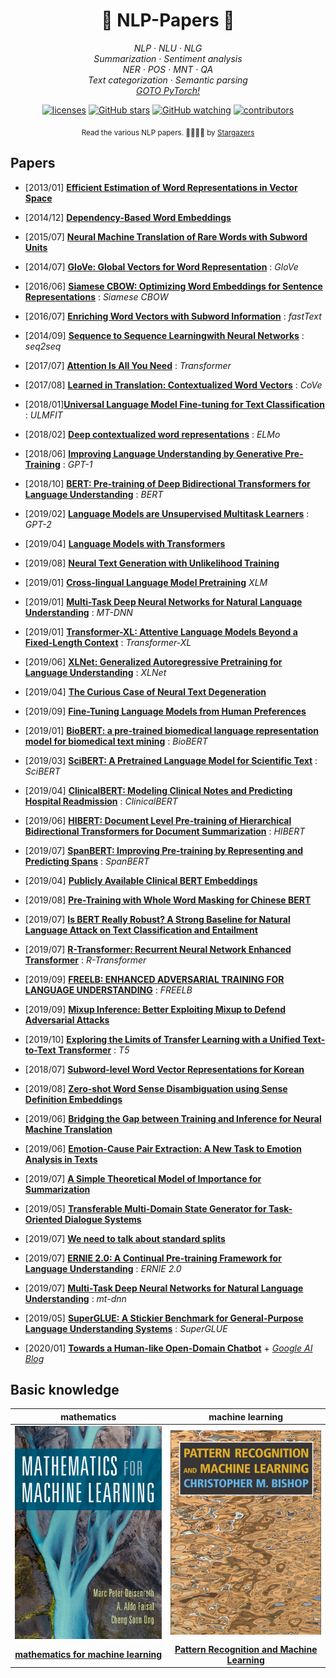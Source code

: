 <h1 align="center"> 🌟 NLP-Papers 🌟 </h1>

<p align="center">
  </a> 
    </a>
  <em>
    NLP
    · NLU
    · NLG
  </em>
  <br />
  <em>
    Summarization
    · Sentiment analysis
  </em>
  <br />
  <em>
    NER
    · POS
    · MNT
    · QA
  </em>
  <br />
  <em>
    Text categorization 
    · Semantic parsing
  </em>
  <br />
  
  <em>
    <a href="https://github.com/newhiwoong/PyTorch">
      GOTO PyTorch!
    </a>
  </em>
</p>

<p align="center">
  <a href="https://opensource.org/licenses/MIT">
    <img alt="licenses" src="https://img.shields.io/github/license/newhiwoong/NLP-Papers?style=flat-square"></a>
  <a href="https://github.com/gyunggyung/NLP-Papers/stargazers">
    <img alt="GitHub stars" src="https://img.shields.io/github/stars/newhiwoong/NLP-Papers?style=flat-square&color=yellow"></a>
  <a href="https://github.com/gyunggyung/NLP-Papers/blob/master/watchers">
    <img alt="GitHub watching" src="https://img.shields.io/github/watchers/newhiwoong/NLP-Papers?style=flat-square&color=ff69b4"></a>
  <a href="https://github.com/gyunggyung/NLP-Papers/graphs/contributors">
    <img alt="contributors" src="https://img.shields.io/badge/contributors-welcome-yellowgreen?style=flat-square"></a>
</p>

<div align="center">
    <sub> Read the various NLP papers. 🙇‍♂️🙇‍♀️ by <a href="https://github.com/gyunggyung/NLP-Papers/stargazers">Stargazers</a>  </sub>
</div>


## Papers

- [2013/01] **[Efficient Estimation of Word Representations in Vector Space](https://arxiv.org/pdf/1301.3781.pdf)**    

- [2014/12] **[Dependency-Based Word Embeddings](https://www.aclweb.org/anthology/P14-2050.pdf)**

- [2015/07] **[Neural Machine Translation of Rare Words with Subword Units](https://www.aclweb.org/anthology/P16-1162.pdf)**

- [2014/07] **[GloVe: Global Vectors for Word Representation](https://nlp.stanford.edu/pubs/glove.pdf)** : *GloVe*

- [2016/06] **[Siamese CBOW: Optimizing Word Embeddings for Sentence Representations](https://arxiv.org/pdf/1606.04640.pdf)** : *Siamese CBOW*

- [2016/07] **[Enriching Word Vectors with Subword Information](https://arxiv.org/pdf/1607.04606.pdf)** : *fastText*

- [2014/09] **[Sequence to Sequence Learningwith Neural Networks](https://arxiv.org/pdf/1409.3215.pdf)** : *seq2seq*

- [2017/07] **[Attention Is All You Need](https://arxiv.org/pdf/1706.03762.pdf)** : *Transformer*

- [2017/08] **[Learned in Translation: Contextualized Word Vectors](http://papers.nips.cc/paper/7209-learned-in-translation-contextualized-word-vectors.pdf)** : *CoVe*

- [2018/01]**[Universal Language Model Fine-tuning for Text Classification](https://arxiv.org/pdf/1801.06146.pdf)** : *ULMFIT*

- [2018/02] **[Deep contextualized word representations](https://arxiv.org/pdf/1802.05365.pdf)** : *ELMo* 

- [2018/06] **[Improving Language Understanding by Generative Pre-Training](https://s3-us-west-2.amazonaws.com/openai-assets/research-covers/language-unsupervised/language_understanding_paper.pdf)** : *GPT-1* 

- [2018/10] **[BERT: Pre-training of Deep Bidirectional Transformers for Language Understanding](https://arxiv.org/pdf/1810.04805.pdf)** : *BERT*     

- [2019/02] **[Language Models are Unsupervised Multitask Learners](https://d4mucfpksywv.cloudfront.net/better-language-models/language_models_are_unsupervised_multitask_learners.pdf)** : *GPT-2* 

- [2019/04] **[Language Models with Transformers](https://arxiv.org/abs/1904.09408)** 

- [2019/08] **[Neural Text Generation with Unlikelihood Training](https://arxiv.org/pdf/1908.04319.pdf)** 

- [2019/01] **[Cross-lingual Language Model Pretraining](https://arxiv.org/pdf/1901.07291.pdf)** *XLM* 

- [2019/01] **[Multi-Task Deep Neural Networks for Natural Language Understanding](https://arxiv.org/pdf/1901.11504.pdf)** : *MT-DNN*    

- [2019/01] **[Transformer-XL: Attentive Language Models Beyond a Fixed-Length Context](https://arxiv.org/abs/1901.02860)** : *Transformer-XL*    

- [2019/06] **[XLNet: Generalized Autoregressive Pretraining for Language Understanding](https://arxiv.org/abs/1906.08237)** : *XLNet*

- [2019/04] **[The Curious Case of Neural Text Degeneration](https://arxiv.org/pdf/1904.09751.pdf)**

- [2019/09] **[Fine-Tuning Language Models from Human Preferences](https://arxiv.org/abs/1909.08593)** 

- [2019/01] **[BioBERT: a pre-trained biomedical language representation model for biomedical text mining](https://arxiv.org/ftp/arxiv/papers/1901/1901.08746.pdf)** : *BioBERT* 

- [2019/03] **[SciBERT: A Pretrained Language Model for Scientific Text](https://arxiv.org/abs/1903.10676.pdf)** : *SciBERT*

- [2019/04] **[ClinicalBERT: Modeling Clinical Notes and Predicting Hospital Readmission](https://arxiv.org/abs/1904.05342.pdf)** : *ClinicalBERT* 

- [2019/06] **[HIBERT: Document Level Pre-training of Hierarchical Bidirectional Transformers for Document Summarization](https://arxiv.org/pdf/1905.06566.pdf)** : *HIBERT* 

- [2019/07] **[SpanBERT: Improving Pre-training by Representing and Predicting Spans](https://arxiv.org/abs/1907.10529)** : *SpanBERT*

- [2019/04] **[Publicly Available Clinical BERT Embeddings](https://arxiv.org/abs/1904.03323.pdf)** 

- [2019/08] **[Pre-Training with Whole Word Masking for Chinese BERT](https://arxiv.org/pdf/1906.08101.pdf)** 

- [2019/07] **[Is BERT Really Robust? A Strong Baseline for Natural Language Attack on Text Classification and Entailment](https://arxiv.org/pdf/1907.11932.pdf)**


- [2019/07] **[R-Transformer: Recurrent Neural Network Enhanced Transformer](https://arxiv.org/abs/1907.05572)** : *R-Transformer*


- [2019/09] **[FREELB: ENHANCED ADVERSARIAL TRAINING FOR LANGUAGE UNDERSTANDING](https://arxiv.org/pdf/1909.11764.pdf)** : *FREELB*

- [2019/09] **[Mixup Inference: Better Exploiting Mixup to Defend Adversarial Attacks](https://arxiv.org/pdf/1909.11515.pdf)**


- [2019/10] **[Exploring the Limits of Transfer Learning with a Unified Text-to-Text Transformer](https://arxiv.org/pdf/1910.10683.pdf)** : *T5*



- [2018/07] **[Subword-level Word Vector Representations for Korean](https://www.aclweb.org/anthology/P18-1226.pdf)**



- [2019/08] **[Zero-shot Word Sense Disambiguation using Sense Definition Embeddings](https://malllabiisc.github.io/publications/papers/EWISE_ACL19.pdf)**

- [2019/06] **[Bridging the Gap between Training and Inference for Neural Machine Translation](https://arxiv.org/pdf/1906.02448.pdf)**

- [2019/06] **[Emotion-Cause Pair Extraction: A New Task to Emotion Analysis in Texts](https://arxiv.org/pdf/1906.01267.pdf)**

- [2019/07] **[A Simple Theoretical Model of Importance for Summarization](https://www.aclweb.org/anthology/P19-1101.pdf)**

- [2019/05] **[Transferable Multi-Domain State Generator for Task-Oriented Dialogue Systems](https://arxiv.org/pdf/1905.08743.pdf)**

- [2019/07] **[We need to talk about standard splits](http://wellformedness.com/papers/gorman-bedrick-2019.pdf)**

- [2019/07] **[ERNIE 2.0: A Continual Pre-training Framework for Language Understanding](https://arxiv.org/abs/1907.12412v1.pdf)** : *ERNIE 2.0*

- [2019/07] **[Multi-Task Deep Neural Networks for Natural Language Understanding](https://www.aclweb.org/anthology/P19-1441.pdf)** : *mt-dnn*

- [2019/05] **[SuperGLUE: A Stickier Benchmark for General-Purpose Language Understanding Systems](https://arxiv.org/pdf/1905.00537.pdf)** : *SuperGLUE*

- [2020/01] **[Towards a Human-like Open-Domain Chatbot](https://arxiv.org/pdf/2001.09977.pdf)** + *[Google AI Blog](https://ai.googleblog.com/2020/01/towards-conversational-agent-that-can.html)*

## Basic knowledge

| mathematics                                                                          | machine learning                                                                                                                                                                            |
|:------------------------------------------------------------------------------------:|:-------------------------------------------------------------------------------------------------------------------------------------------------------------------------------------------:|
| [![](image/ml.PNG)](https://mml-book.github.io/) | [![](image/pr.PNG)](http://users.isr.ist.utl.pt/~wurmd/Livros/school/) |
| **[mathematics for machine learning](https://mml-book.github.io/)** | **[Pattern Recognition and Machine Learning](http://users.isr.ist.utl.pt/~wurmd/Livros/school/)** |
